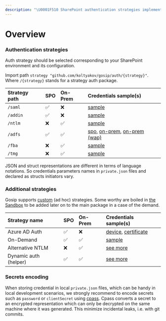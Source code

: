 ```yaml
---
description: "\U0001F510 SharePoint authentication strategies implemented in Gosip"
---
```


# Overview

### Authentication strategies

Auth strategy should be selected corresponding to your SharePoint environment and its configuration.

Import path `strategy "github.com/koltyakov/gosip/auth/{strategy}"`. Where `/{strategy}` stands for a strategy auth package.

| Strategy path | SPO | On-Prem | Credentials sample\(s\) |
| :--- | :--- | :--- | :--- |
| `/saml` | ✅ | ❌ | [sample](strategies/addin.md#json) |
| `/addin` | ✅ | ❌ | [sample](strategies/addin.md#json) |
| `/ntlm` | ❌ | ✅ | [sample](strategies/ntlm.md#json) |
| `/adfs` | ✅ | ✅ | [spo](strategies/adfs.md#sharepoint-online-configuration), [on-prem](strategies/adfs.md#on-premises-configuration), [on-prem \(wap\)](strategies/adfs.md#on-premises-behing-wap-configuration) |
| `/fba` | ❌ | ✅ | [sample](strategies/fba.md#json) |
| `/tmg` | ❌ | ✅ | [sample](strategies/tmg.md#json) |

JSON and struct representations are different in terms of language notations. So credentials parameters names in `private.json` files and declared as structs initiators vary.

### Additional strategies

Gosip supports [custom](custom-auth/) \(ad hoc\) strategies. Some worthy are boiled in [the Sandbox](https://github.com/koltyakov/gosip-sandbox/tree/master/strategies) to be added later on to the main package in a case of the demand.

| Strategy name | SPO | On-Prem | Credentials sample\(s\) |
| :--- | :--- | :--- | :--- |
| Azure AD Auth | ✅ | ❌ | [device](custom-auth/azure-device-flow.md#auth-configuration-and-usage), [certificate](custom-auth/azure-environment-auth.md#auth-configuration-and-usage) |
| On-Demand | ✅ | ✅ | [sample](custom-auth/on-demand.md#configure-and-usage-sample) |
| Alternative NTLM | ❌ | ✅ | [see more](custom-auth/alternative-ntlm.md) |
| Dynamic auth \(helper\) | ✅ | ✅ | [see more](custom-auth/dynamic-auth.md) |

### Secrets encoding

When storing credential in local `private.json` files, which can be handy in local development scenarios, we strongly recommend to encode secrets such as `password` or `clientSecret` using [cpass](../utilits/cpass.md). Cpass converts a secret to an encrypted representation which can only be decrypted on the same machine where it was generated. This minimize incidental leaks, i.e. with git commits.

